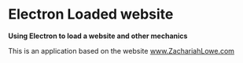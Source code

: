 # Electron Loaded website

**Using Electron to load a website and other mechanics**

This is an application based on the website www.ZachariahLowe.com